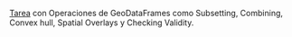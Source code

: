 [Tarea]() con Operaciones de GeoDataFrames como Subsetting, Combining, Convex hull, Spatial Overlays y Checking Validity.
